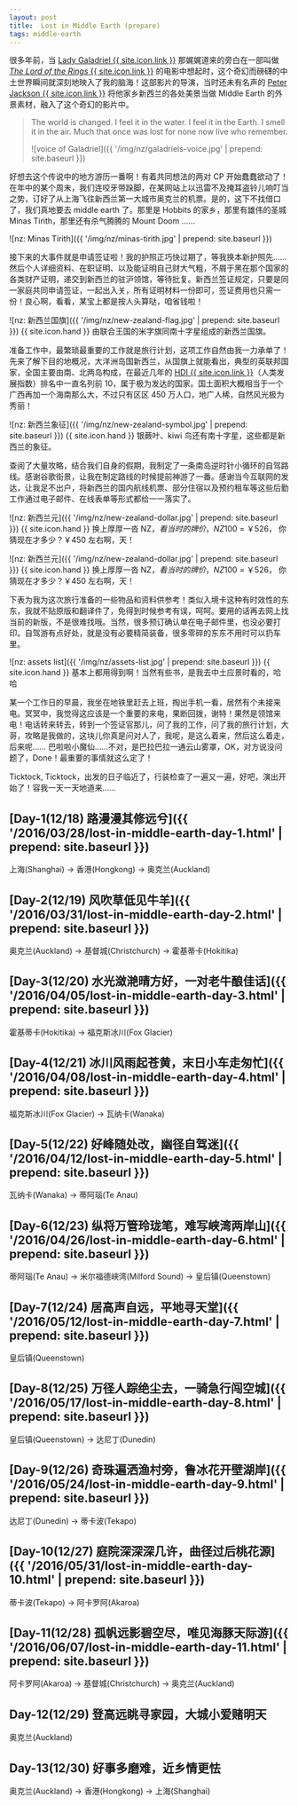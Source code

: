 ```yaml
---
layout: post
title:  Lost in Middle Earth (prepare)
tags: middle-earth
---
```


很多年前，当 [Lady Galadriel {{ site.icon.link }}](http://dwz.cn/3nKFfZ) 那娓娓道来的旁白在一部叫做 [*The Lord of the Rings* {{ site.icon.link }}](http://dwz.cn/3nKO8b) 的电影中想起时，这个奇幻而磅礴的中土世界瞬间就深刻地映入了我的脑海！这部影片的导演，当时还未有名声的 [Peter Jackson {{ site.icon.link }}](http://www.imdb.com/name/nm0001392/) 将他家乡新西兰的各处美景当做 Middle Earth 的外景素材，融入了这个奇幻的影片中。

<!--more-->

> The world is changed. I feel it in the water. I feel it in the Earth. I smell it in the air. Much that once was lost for none now live who remember.
>
> ![voice of Galadriel]({{ '/img/nz/galadriels-voice.jpg' | prepend: site.baseurl }})

好想去这个传说中的地方游历一番啊！有着共同想法的两对 CP 开始蠢蠢欲动了！在年中的某个周末，我们连咬牙带跺脚，在某网站上以迅雷不及掩耳盗铃儿响叮当之势，订好了从上海飞往新西兰第一大城市奥克兰的机票。是的，这下不找借口了，我们真地要去 middle earth 了。那里是 Hobbits 的家乡，那里有雄伟的圣城 Minas Tirith，那里还有杀气腾腾的 Mount Doom ……

![nz: Minas Tirith]({{ '/img/nz/minas-tirith.jpg' | prepend: site.baseurl }})

接下来的大事件就是申请签证啦！我的护照正巧快过期了，等我换本新护照先…… 然后个人详细资料、在职证明、以及能证明自己财大气粗，不屑于黑在那个国家的各类财产证明，递交到新西兰的驻沪领馆，等待批复。新西兰签证规定，只要是同一家庭共同申请签证，一起出入关，所有证明材料一份即可，签证费用也只需一份！良心啊，看看，某宝上都是按人头算哒，咱省钱啦！

![nz: 新西兰国旗]({{ '/img/nz/new-zealand-flag.jpg' | prepend: site.baseurl }})
{{ site.icon.hand }} <span>由联合王国的米字旗同南十字星组成的新西兰国旗。</span>

准备工作中，最繁琐最重要的工作就是旅行计划，这项工作自然由我一力承单了！先来了解下目的地概况，大洋洲岛国新西兰，从国旗上就能看出，典型的英联邦国家，全国主要由南、北两岛构成，在最近几年的 [HDI {{ site.icon.link }}](https://en.wikipedia.org/wiki/Human_Development_Index)（人类发展指数）排名中一直名列前 10，属于极为发达的国家。国土面积大概相当于一个广西再加一个海南那么大，不过只有区区 450 万人口，地广人稀，自然风光极为秀丽！

![nz: 新西兰象征]({{ '/img/nz/new-zealand-symbol.jpg' | prepend: site.baseurl }})
{{ site.icon.hand }} <span>银蕨叶、kiwi 鸟还有南十字星，这些都是新西兰的象征。</span>

查阅了大量攻略，结合我们自身的假期，我制定了一条南岛逆时针小循环的自驾路线。感谢谷歌街景，让我在制定路线的时候提前神游了一番。感谢当今互联网的发达，让我足不出户，将新西兰的国内航线机票、部分住宿以及预约租车等这些后勤工作通过电子邮件、在线表单等形式都给一一落实了。

![nz: 新西兰元]({{ '/img/nz/new-zealand-dollar.jpg' | prepend: site.baseurl }})
{{ site.icon.hand }} <span>换上厚厚一沓 NZ$，看当时的牌价，NZ$100 = ￥526， 你猜现在才多少？￥450 左右啊，天！</span>

![nz: 新西兰元]({{ '/img/nz/new-zealand-dollar.jpg' | prepend: site.baseurl }})
{{ site.icon.hand }} <span>换上厚厚一沓 NZ$，看当时的牌价，NZ$100 = ￥526， 你猜现在才多少？￥450 左右啊，天！</span>

下表为我为这次旅行准备的一些物品和资料供参考！类似入境卡这种有时效性的东东，我就不贴原版和翻译件了，免得到时候参考有误，呵呵。要用的话再去网上找当前的新版，不是很难找哦。当然，很多预订确认单在电子邮件里，也没必要打印。自驾游有点好处，就是没有必要精简装备，很多零碎的东东不用时可以扔车里。

![nz: assets list]({{ '/img/nz/assets-list.jpg' | prepend: site.baseurl }})
{{ site.icon.hand }} <span>基本上都用得到啊！当然有些书，是我去中土应景时看的，哈哈</span>

某一个工作日的早晨，我坐在地铁里赶去上班，掏出手机一看，居然有个未接来电。冥冥中，我觉得这应该是一个重要的来电，果断回拨，谢特！果然是领馆来电！电话转来转去，转到一个签证官那儿，问了我的工作，问了我的旅行计划，大哥，攻略是我做的，这块儿你真是问对人了，我呢，是这么着来，然后这么着走，后来呢…… 巴啦啦小魔仙……不对，是巴拉巴拉一通云山雾罩，OK，对方说没问题了，Done！最重要的事情就这么定了！

Ticktock, Ticktock，出发的日子临近了，行装检查了一遍又一遍，好吧，演出开始了！容我一天一天地道来……

## [Day-1(12/18) 路漫漫其修远兮]({{ '/2016/03/28/lost-in-middle-earth-day-1.html' | prepend: site.baseurl }})
上海(Shanghai) -> 香港(Hongkong) -> 奥克兰(Auckland)

## [Day-2(12/19) 风吹草低见牛羊]({{ '/2016/03/31/lost-in-middle-earth-day-2.html' | prepend: site.baseurl }})
奥克兰(Auckland) -> 基督城(Christchurch) -> 霍基蒂卡(Hokitika)

## [Day-3(12/20) 水光潋滟晴方好，一对老牛酿佳话]({{ '/2016/04/05/lost-in-middle-earth-day-3.html' | prepend: site.baseurl }})
霍基蒂卡(Hokitika) -> 福克斯冰川(Fox Glacier)

## [Day-4(12/21) 冰川风雨起苍黄，末日小车走匆忙]({{ '/2016/04/08/lost-in-middle-earth-day-4.html' | prepend: site.baseurl }})
福克斯冰川(Fox Glacier) -> 瓦纳卡(Wanaka)

## [Day-5(12/22) 好峰随处改，幽径自驾迷]({{ '/2016/04/12/lost-in-middle-earth-day-5.html' | prepend: site.baseurl }})
瓦纳卡(Wanaka) -> 蒂阿瑙(Te Anau)

## [Day-6(12/23) 纵将万管玲珑笔，难写峡湾两岸山]({{ '/2016/04/26/lost-in-middle-earth-day-6.html' | prepend: site.baseurl }})
蒂阿瑙(Te Anau) -> 米尔福德峡湾(Milford Sound) -> 皇后镇(Queenstown)

## [Day-7(12/24) 居高声自远，平地寻天堂]({{ '/2016/05/12/lost-in-middle-earth-day-7.html' | prepend: site.baseurl }})
皇后镇(Queenstown)

## [Day-8(12/25) 万径人踪绝尘去，一骑急行闯空城]({{ '/2016/05/17/lost-in-middle-earth-day-8.html' | prepend: site.baseurl }})
皇后镇(Queenstown) -> 达尼丁(Dunedin)

## [Day-9(12/26) 奇珠遍洒渔村旁，鲁冰花开壁湖岸]({{ '/2016/05/24/lost-in-middle-earth-day-9.html' | prepend: site.baseurl }})
达尼丁(Dunedin) -> 蒂卡波(Tekapo)

## [Day-10(12/27) 庭院深深深几许，曲径过后桃花源]({{ '/2016/05/31/lost-in-middle-earth-day-10.html' | prepend: site.baseurl }})
蒂卡波(Tekapo) -> 阿卡罗阿(Akaroa)

## [Day-11(12/28) 孤帆远影碧空尽，唯见海豚天际游]({{ '/2016/06/07/lost-in-middle-earth-day-11.html' | prepend: site.baseurl }})
阿卡罗阿(Akaroa) -> 基督城(Christchurch) -> 奥克兰(Auckland)

## Day-12(12/29) 登高远眺寻家园，大城小爱赌明天
奥克兰(Auckland)

## Day-13(12/30) 好事多磨难，近乡情更怯
奥克兰(Auckland) -> 香港(Hongkong) -> 上海(Shanghai)
